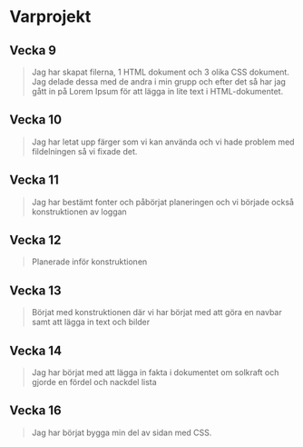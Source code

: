 # Varprojekt

## Vecka 9
>  Jag har skapat filerna, 1 HTML dokument och 3 olika CSS dokument. 
Jag delade dessa med de andra i min grupp och efter det så har jag gått in på Lorem Ipsum för att lägga in lite text i HTML-dokumentet. 

## Vecka 10
> Jag har letat upp färger som vi kan använda och vi hade problem med fildelningen så vi fixade det.

## Vecka 11
> Jag har bestämt fonter och påbörjat planeringen och vi började också konstruktionen av loggan

## Vecka 12
> Planerade inför konstruktionen

## Vecka 13
> Börjat med konstruktionen där vi har börjat med att göra en navbar samt att lägga in text och bilder

## Vecka 14
> Jag har börjat med att lägga in fakta i dokumentet om solkraft och gjorde en fördel och nackdel lista

## Vecka 16
> Jag har börjat bygga min del av sidan med CSS.
